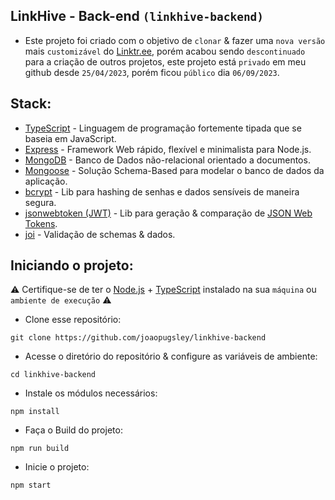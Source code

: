 ## LinkHive - Back-end `(linkhive-backend)`
- Este projeto foi criado com o objetivo de ``clonar`` & fazer uma ``nova versão`` mais ``customizável`` do <a href="https://linktr.ee/">Linktr.ee</a>, porém acabou sendo ``descontinuado`` para a criação de outros projetos, este projeto está ``privado`` em meu github desde ``25/04/2023``, porém ficou ``público`` dia ``06/09/2023``.

## Stack:
- <a href="https://www.typescriptlang.org/">TypeScript</a> - Linguagem de programação fortemente tipada que se baseia em JavaScript.
- <a href="https://expressjs.com/">Express</a> - Framework Web rápido, flexível e minimalista para Node.js.
- <a href="https://www.mongodb.com/">MongoDB</a> - Banco de Dados não-relacional orientado a documentos.
- <a href="https://mongoosejs.com/">Mongoose</a> - Solução Schema-Based para modelar o banco de dados da aplicação.
- <a href="https://www.npmjs.com/package/bcrypt">bcrypt</a> - Lib para hashing de senhas e dados sensíveis de maneira segura.
- <a href="https://www.npmjs.com/package/jsonwebtoken">jsonwebtoken (JWT)</a> - Lib para geração & comparação de <a href="https://jwt.io/">JSON Web Tokens</a>.
- <a href="https://www.npmjs.com/package/joi">joi</a> - Validação de schemas & dados.

## Iniciando o projeto:
⚠ Certifique-se de ter o <a href="https://nodejs.org/">Node.js</a> + <a href="https://www.typescriptlang.org/">TypeScript</a> instalado na sua `máquina` ou `ambiente de execução` ⚠
- Clone esse repositório:
```
git clone https://github.com/joaopugsley/linkhive-backend
```
- Acesse o diretório do repositório & configure as variáveis de ambiente:
```
cd linkhive-backend
```
- Instale os módulos necessários:
```
npm install
```
- Faça o Build do projeto:
```
npm run build
```
- Inicie o projeto:
```
npm start
```